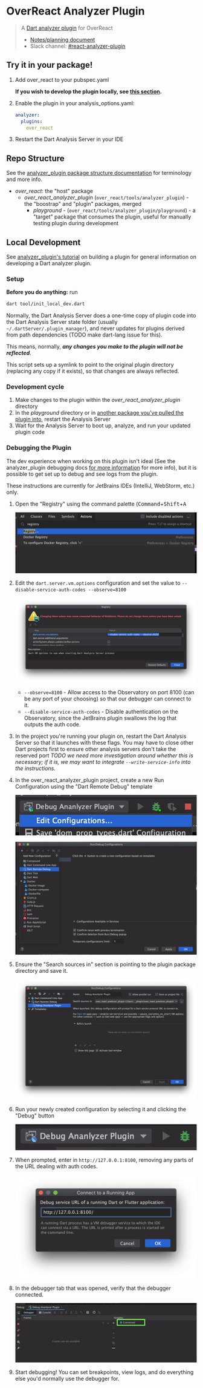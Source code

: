 # OverReact Analyzer Plugin

> A [Dart analyzer plugin][analyzer_plugin] for OverReact
>
> - [Notes/planning document](https://docs.google.com/document/d/1xHjC66eUvX_SSBRXw-sVOxRzvenWfOpu8m1BQI6GmqQ/edit#)
> - Slack channel: [#react-analyzer-plugin](https://slack.com/app_redirect?channel=react-analyzer-plugin)


## Try it in your package!
1. Add over_react to your pubspec.yaml

    __If you wish to develop the plugin locally, see [this section](#local-development).__
    
1. Enable the plugin in your analysis_options.yaml:
    ```yaml
    analyzer:
      plugins:
        over_react
    ```
1. Restart the Dart Analysis Server in your IDE
   
## Repo Structure

See the [analyzer_plugin package structure documentation][analyzer_plugin_package_structure] for terminology and more info.

- _over_react_: the "host" package
    - _over_react_analyzer_plugin_ (`over_react/tools/analyzer_plugin`) - the "boostrap" and "plugin" packages, merged
        - _playground_ - (`over_react/tools/analyzer_plugin/playground`) - a "target" package that consumes the plugin, useful for manually testing plugin during development 
        
## Local Development

See [analyzer_plugin's tutorial][analyzer_plugin_tutorial] on building a plugin for general information on developing a Dart analyzer plugin.

### Setup

**Before you do anything:** run 
```sh
dart tool/init_local_dev.dart
```

Normally, the Dart Analysis Server does a one-time copy of plugin code into the Dart Analysis Server state folder (usually `~/.dartServer/.plugin_manager`), and never updates for plugins derived from path dependencies (TODO make dart-lang issue for this). 

This means, normally, ___any changes you make to the plugin will not be reflected___.

This script sets up a symlink to point to the original plugin directory (replacing any copy if it exists), so that changes are always reflected.  

### Development cycle
1. Make changes to the plugin within the _over_react_analyzer_plugin_ directory
1. In the _playground_ directory or in [another package you've pulled the plugin into](#pulling-in-a-local-version-of-the-plugin), restart the Analysis Server
1. Wait for the Analysis Server to boot up, analyze, and run your updated plugin code    

### Debugging the Plugin
The dev experience when working on this plugin isn't ideal (See the analyzer_plugin debugging docs [for more information](https://github.com/dart-lang/sdk/blob/master/pkg/analyzer_plugin/doc/tutorial/debugging.md) for more info), but it is possible to get set up to debug and see logs from the plugin.

These instructions are currently for JetBrains IDEs (IntelliJ, WebStorm, etc.) only.

1. Open the "Registry" using the command palette (<kbd>Command</kbd>+<kbd>Shift</kbd>+<kbd>A</kbd>

    ![](doc/open-jetbrains-registry.png)
    
2. Edit the `dart.server.vm.options` configuration and set the value to `--disable-service-auth-codes --observe=8100`

    ![](doc/edit-jetbrains-registry.png) 
    
    - `--observe=8100` - Allow access to the Observatory on port 8100 (can be any port of your choosing) so that our debugger can connect to it.
    - `--disable-service-auth-codes` - Disable authentication on the Observatory, since the JetBrains plugin swallows the log that outputs the auth code.
    
            
6. In the project you're running your plugin on, restart the Dart Analysis Server so that it launches with these flags. You may have to close other Dart projects first to ensure other analysis servers don't take the reserved port
    _TODO we need more investigation around whether this is necessary; if it is, we may want to integrate `--write-service-info` into the instructions._

4. In the over_react_analyzer_plugin project, create a new Run Configuration using the "Dart Remote Debug" template
    
    ![](doc/create-configuration-1.png) 
    
    ![](doc/create-configuration-2.png) 
    
5. Ensure the "Search sources in" section is pointing to the plugin package directory and save it.
    
    ![](doc/create-configuration-3.png) 
    
7. Run your newly created configuration by selecting it and clicking the "Debug" button
    
    ![](doc/run-configuration-1.png)
    
8. When prompted, enter in `http://127.0.0.1:8100`, removing any parts of the URL dealing with auth codes.
    
    ![](doc/run-configuration-2.png)

8. In the debugger tab that was opened, verify that the debugger connected.
    
    ![](doc/verify-connected.png)
    
9. Start debugging! You can set breakpoints, view logs, and do everything else you'd normally use the debugger for.


[analyzer_plugin]: https://github.com/dart-lang/sdk/tree/master/pkg/analyzer_plugin
[analyzer_plugin_tutorial]: https://github.com/dart-lang/sdk/blob/master/pkg/analyzer_plugin/doc/tutorial/tutorial.md
[analyzer_plugin_package_structure]: https://github.com/dart-lang/sdk/blob/master/pkg/analyzer_plugin/doc/tutorial/package_structure.md
